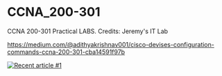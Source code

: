 # CCNA_200-301
CCNA 200-301 Practical LABS. Credits:  Jeremy's IT Lab 

https://medium.com/@adithyakrishnav001/cisco-devises-configuration-commands-ccna-200-301-cba14591f97b

<a target="_blank" href="https://github-readme-medium-recent-article.vercel.app/medium/@adithyakrishnav001/<articleNumber>"><img src="https://github-readme-medium-recent-article.vercel.app/medium/@adithyakrishnav001/200-301-cba14591f97b" alt="Recent article #1"></a>
